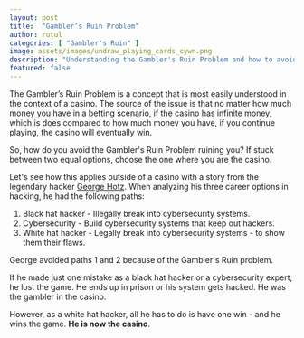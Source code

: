 ```yaml
---
layout: post
title:  "Gambler’s Ruin Problem"
author: rutul
categories: [ "Gambler's Ruin" ]
image: assets/images/undraw_playing_cards_cywn.png
description: "Understanding the Gambler's Ruin Problem and how to avoid it."
featured: false
---
```


The Gambler’s Ruin Problem is a concept that is most easily understood in the context of a casino.
The source of the issue is that no matter how much money you have in a betting scenario, if the casino has infinite money, which is does compared to how much money you have, if you continue playing, the casino will eventually win.

So, how do you avoid the Gambler's Ruin Problem ruining you? If stuck between two equal options, choose the one where you are the casino.

Let's see how this applies outside of a casino with a story from the legendary hacker [George Hotz](https://en.wikipedia.org/wiki/George_Hotz). When analyzing his three career options in hacking, he had the following paths:

1. Black hat hacker - Illegally break into cybersecurity systems.
2. Cybersecurity - Build cybersecurity systems that keep out hackers.
3. White hat hacker - Legally break into cybersecurity systems - to show them their flaws.

George avoided paths 1 and 2 because of the Gambler's Ruin problem.

If he made just one mistake as a black hat hacker or a cybersecurity expert, he lost the game. He ends up in prison or his system gets hacked. He was the gambler in the casino.

However, as a white hat hacker, all he has to do is have one win - and he wins the game. **He is now the casino**.
